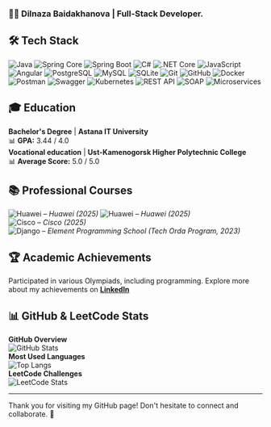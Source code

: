 ### 👩‍💻 Dilnaza Baidakhanova | Full-Stack Developer.

## 🛠 Tech Stack
![Java](https://img.shields.io/badge/-Java-05122A?style=flat&logo=java)
![Spring Core](https://img.shields.io/badge/-Spring%20Core-05122A?style=flat&logo=spring)
![Spring Boot](https://img.shields.io/badge/-Spring%20Boot-05122A?style=flat&logo=springboot)
![C#](https://img.shields.io/badge/-C%23-05122A?style=flat&logo=c-sharp)
![.NET Core](https://img.shields.io/badge/-.NET%20Core-05122A?style=flat&logo=dotnet)
![JavaScript](https://img.shields.io/badge/-JavaScript-05122A?style=flat&logo=javascript)
![Angular](https://img.shields.io/badge/-Angular-05122A?style=flat&logo=angular)
![PostgreSQL](https://img.shields.io/badge/-PostgreSQL-05122A?style=flat&logo=postgresql)
![MySQL](https://img.shields.io/badge/-MySQL-05122A?style=flat&logo=mysql)
![SQLite](https://img.shields.io/badge/-SQLite-05122A?style=flat&logo=sqlite)
![Git](https://img.shields.io/badge/-Git-05122A?style=flat&logo=git)
![GitHub](https://img.shields.io/badge/-GitHub-05122A?style=flat&logo=github)
![Docker](https://img.shields.io/badge/-Docker-05122A?style=flat&logo=docker)
![Postman](https://img.shields.io/badge/-Postman-05122A?style=flat&logo=postman)
![Swagger](https://img.shields.io/badge/-Swagger-05122A?style=flat&logo=swagger)
![Kubernetes](https://img.shields.io/badge/-Kubernetes-05122A?style=flat&logo=kubernetes)
![REST API](https://img.shields.io/badge/-REST%20API-05122A?style=flat&logo=protocols.io)
![SOAP](https://img.shields.io/badge/-SOAP-05122A?style=flat&logo=apache)
![Microservices](https://img.shields.io/badge/-Microservices-05122A?style=flat&logo=polywork)

## 🎓 Education  
 **Bachelor's Degree** | **Astana IT University**  
 📊 **GPA:** 3.44 / 4.0  
 **Vocational education** | **Ust-Kamenogorsk Higher Polytechnic College**  
 📊 **Average Score:** 5.0 / 5.0  

## 📚 Professional Courses  
![Huawei](https://img.shields.io/badge/-Search%20and%20AI-E60012?style=flat&logo=huawei&logoColor=white) – *Huawei (2025)*
![Huawei](https://img.shields.io/badge/-Overview%20of%20AI-E60012?style=flat&logo=huawei&logoColor=white) – *Huawei (2025)*  
![Cisco](https://img.shields.io/badge/-Networking%20Basics-1BA0D7?style=flat&logo=cisco&logoColor=white) – *Cisco (2025)*  
![Django](https://img.shields.io/badge/-Backend%20Development%20on%20Django-092E20?style=flat&logo=django&logoColor=white) – *Element Programming School (Tech Orda Program, 2023)*  

## 🏆 Academic Achievements  
Participated in various Olympiads, including programming. 
Explore more about my achievements on **[LinkedIn](https://www.linkedin.com/in/dilnaza-baidakhanova/)**  

## 📊 GitHub & LeetCode Stats  
**GitHub Overview**  
![GitHub Stats](https://github-readme-stats.vercel.app/api?username=dillnaza&show_icons=true&theme=radical)  
**Most Used Languages**  
![Top Langs](https://github-readme-stats.vercel.app/api/top-langs/?username=dillnaza&layout=compact&langs_count=6&theme=radical)  
**LeetCode Challenges**  
![LeetCode Stats](https://leetcard.jacoblin.cool/dillnazza)  

---

Thank you for visiting my GitHub page! Don't hesitate to connect and collaborate. 🚀
